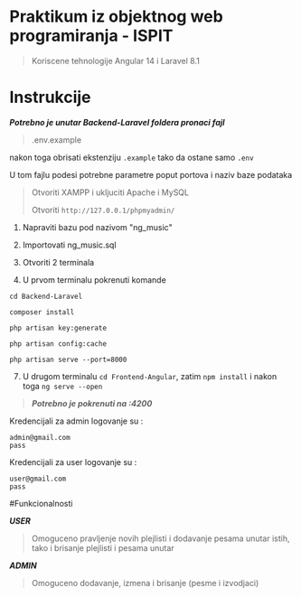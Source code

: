 # Praktikum iz objektnog web programiranja - ISPIT
 > Koriscene tehnologije Angular 14 i Laravel 8.1
# Instrukcije

***Potrebno je unutar Backend-Laravel foldera pronaci fajl***

>.env.example

nakon toga obrisati ekstenziju ```.example``` tako da ostane samo ```.env```

U tom fajlu podesi potrebne parametre poput portova i naziv baze podataka


> Otvoriti XAMPP i ukljuciti Apache i MySQL
> 
> Otvoriti ```http://127.0.0.1/phpmyadmin/```

1. Napraviti bazu pod nazivom "ng_music"

3. Importovati ng_music.sql

3. Otvoriti 2 terminala

6. U prvom terminalu pokrenuti komande

``cd Backend-Laravel``<br>
 
``composer install``<br>

``php artisan key:generate``<br>

``php artisan config:cache``<br>

``php artisan serve --port=8000``

7. U drugom terminalu ``cd Frontend-Angular``, zatim ``npm install`` i nakon toga ``ng serve --open``<br>

>***Potrebno je pokrenuti na :4200***<br>

Kredencijali za admin logovanje su :
````
admin@gmail.com
pass
````
Kredencijali za user logovanje su :
````
user@gmail.com
pass
````

#Funkcionalnosti

***USER***

> Omoguceno pravljenje novih plejlisti i dodavanje pesama unutar istih, tako i brisanje plejlisti i pesama unutar

***ADMIN***

>Omoguceno dodavanje, izmena i brisanje (pesme i izvodjaci)



